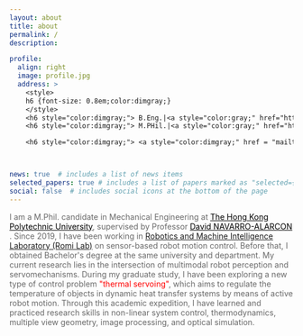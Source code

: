 ```yaml
---
layout: about
title: about
permalink: /
description:

profile:
  align: right
  image: profile.jpg
  address: >
    <style>
    h6 {font-size: 0.8em;color:dimgray;}
    </style>
    <h6 style="color:dimgray;"> B.Eng.|<a style="color:gray;" href="https://www.polyu.edu.hk/en/">PolyU</a></h6>
    <h6 style="color:dimgray;"> M.PHil.|<a style="color:gray;" href="https://www.polyu.edu.hk/en/">PolyU</a></h6>

    <h6 style="color:dimgray;"> <a style="color:dimgray;" href = "mailto: 19044457r@connect.polyu.hk">Email</a>|Wechat: yizhijinlier7</h6>



news: true  # includes a list of news items
selected_papers: true # includes a list of papers marked as "selected={true}"
social: false  # includes social icons at the bottom of the page
---
```

<span style="color:dimgray">
I am a M.Phil. candidate in Mechanical Engineering at <a style="color:black; font-style: bold;" href="https://www.polyu.edu.hk/en/">The Hong Kong Polytechnic University</a>, supervised by Professor <a style="color:black; font-style: bold;" href="https://www.polyu.edu.hk/en/me/people/academic-teaching-staff/david-navarro-alarcon-dr/">David NAVARRO-ALARCON </a>. Since 2019, I have been working in <a style="color:lighskyblue; font-style: bold;" href="https://www.polyu.edu.hk/en/me/people/academic-teaching-staff/david-navarro-alarcon-dr/"> Robotics and Machine Intelligence Laboratory (Romi Lab)</a> on sensor-based robot motion control. Before that, I obtained Bachelor's degree at the same university and department.</span>



<span style="color:dimgray">
My current research lies in the intersection of multimodal robot perception and servomechanisms. During my graduate study, I have been exploring a new type of control problem  <span style="color:red; font-style: bold;">"thermal servoing"</span>, which aims to regulate the temperature of objects in dynamic heat transfer systems by means of active robot motion. Through this academic expedition, I have learned and practiced research skills in non-linear system control, thermodynamics, multiple view geometry, image processing, and optical simulation.
</span>

<span style="color:dimgray">

</span>
